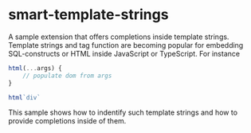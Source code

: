 # smart-template-strings

A sample extension that offers completions inside template strings. Template strings and tag function are becoming popular for embedding SQL-constructs or HTML inside JavaScript or TypeScript. For instance

```js
html(...args) {
    // populate dom from args
}

html`div`
```

This sample shows how to indentify such template strings and how to provide completions inside of them.
